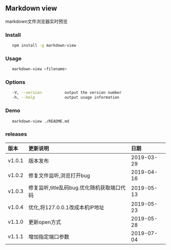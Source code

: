 ## Markdown view

markdown文件浏览器实时预览

### Install

```bash
   npm install -g markdown-view
```

### Usage

```bash
   markdown-view <filename>
```

### Options

```bash
   -V, --version          output the version number
   -h, --help             output usage information
```

### Demo

```bash
   markdown-view ./README.md
```

### releases

|  版本  |  更新说明 | 日期 |
| :----- |:---------|:----|
| v1.0.1 | 版本发布| 2019-03-29 |
| v1.0.2 | 修复文件监听,浏览打开bug | 2019-04-16 |
| v1.0.3 | 修复监听,title乱码bug.优化随机获取端口代码 | 2019-05-13 |
| v1.0.4 | 优化,将127.0.0.1改成本机IP地址 | 2019-05-23 |
| v1.1.0 | 更新open方式 | 2019-05-28 |
| v1.1.1 | 增加指定端口参数 | 2019-07-04 |
